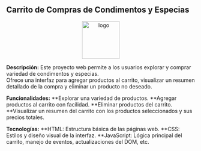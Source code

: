 ## Carrito de Compras de Condimentos y Especias 
<center><img src="../assets/img/especias (1).png" alt="logo" width="100"></center>

**Descripción:**
Este proyecto web permite a los usuarios explorar y comprar variedad de condimentos y especias. <br>
Ofrece una interfaz para agregar productos al carrito, visualizar un resumen detallado de la compra y eliminar un producto no deseado.

**Funcionalidades:**
**Explorar una variedad de productos.
**Agregar productos al carrito con facilidad.
**Eliminar productos del carrito.
**Visualizar un resumen del carrito con los productos seleccionados y sus precios totales.

**Tecnologías:**
**HTML: Estructura básica de las páginas web.
**CSS: Estilos y diseño visual de la interfaz.
**JavaScript: Lógica principal del carrito, manejo de eventos, actualizaciones del DOM, etc.

